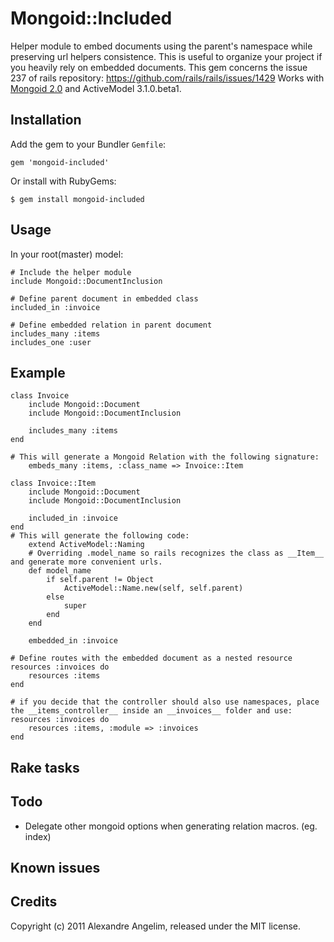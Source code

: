 Mongoid::Included
====================

Helper module to embed documents using the parent's namespace while preserving url helpers consistence. This is useful to organize your project if you heavily rely on embedded documents. This gem concerns the issue 237 of rails repository: https://github.com/rails/rails/issues/1429
Works with [Mongoid 2.0](https://github.com/mongoid/mongoid) and ActiveModel 3.1.0.beta1. 

Installation
------------

Add the gem to your Bundler `Gemfile`:

    gem 'mongoid-included'

Or install with RubyGems:

    $ gem install mongoid-included


Usage
-----

In your root(master) model:

	# Include the helper module
	include Mongoid::DocumentInclusion

	# Define parent document in embedded class
	included_in :invoice
	
	# Define embedded relation in parent document
	includes_many :items
	includes_one :user
    

Example
-------

	class Invoice
		include Mongoid::Document
		include Mongoid::DocumentInclusion
		
		includes_many :items
	end
	
	# This will generate a Mongoid Relation with the following signature:
		embeds_many :items, :class_name => Invoice::Item

	class Invoice::Item
		include Mongoid::Document
		include Mongoid::DocumentInclusion
	
		included_in :invoice
	end
	# This will generate the following code:
		extend ActiveModel::Naming
		# Overriding .model_name so rails recognizes the class as __Item__ and generate more convenient urls.
		def model_name
			if self.parent != Object
				ActiveModel::Name.new(self, self.parent)
			else
				super
			end
		end
		
		embedded_in :invoice

	# Define routes with the embedded document as a nested resource
	resources :invoices do
		resources :items
	end
	
	# if you decide that the controller should also use namespaces, place the __items_controller__ inside an __invoices__ folder and use:
	resources :invoices do
		resources :items, :module => :invoices
	end
	
	
	
Rake tasks
----------

Todo
----------
- Delegate other mongoid options when generating relation macros. (eg. index)

Known issues
------------


Credits
-------

Copyright (c) 2011 Alexandre Angelim, released under the MIT license.